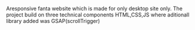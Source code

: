 Aresponsive fanta website which is made for only desktop site only.
The project build on three technical components HTML,CSS,JS where aditionall library  added was GSAP(scrollTrigger)
